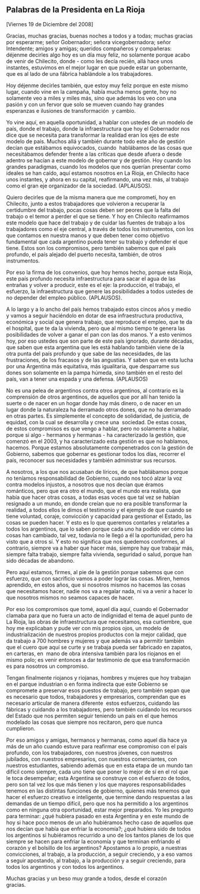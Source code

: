 Palabras de la Presidenta en La Rioja
-------------------------------------

[Viernes 19 de Diciembre del 2008]

Gracias, muchas gracias, buenas noches a todos y a todas; muchas gracias
por esperarme; señor Gobernador; señora vicegobernadora; señor
Intendente; amigos y amigas; queridos compañeros y compañeras: déjenme
decirles algo hoy es un día muy feliz, no solamente porque acabo de
venir de Chilecito, donde - como les decía recién, allá hace unos
instantes, estuvimos en el mejor lugar en que puede estar un gobernante,
que es al lado de una fábrica hablándole a los trabajadores.

Hoy déjenme decirles también, que estoy muy feliz porque en este mismo
lugar, cuando vine en la campaña, había mucha menos gente, hoy no
solamente veo a miles y miles más, sino que además los veo con una
pasión y con un fervor que solo se mueven cuando hay grandes esperanzas
e ilusiones de transformación  y cambio.

Yo vine aquí, en aquella oportunidad, a hablar con ustedes de un modelo
de país, donde el trabajo, donde la infraestructura que hoy el
Gobernador nos dice que se necesita para transformar la realidad eran
los ejes de este modelo de país. Muchos allá y también durante todo este
año de gestión decían que estábamos equivocados, cuando  hablábamos de
las cosas que necesitábamos defender frente a las críticas que desde
afuera o desde adentro se hacían a este modelo de gobernar y de gestión.
Hoy cuando los grandes paradigmas, cuando los modelos que nos querían
presentar como ideales se han caído, aquí estamos nosotros en La Rioja,
en Chilecito hace unos instantes, y ahora en su capital, reafirmando,
una vez más, al trabajo como el gran eje organizador de la sociedad.
(APLAUSOS).

Quiero decirles que de la misma manera que me comprometí, hoy en
Chilecito, junto a estos trabajadores que volvieron a recuperar la
certidumbre del trabajo, pocas cosas deben ser peores que la falta del
trabajo o el temor a perder el que se tiene. Y hoy en Chilecito
reafirmamos este modelo que hace del trabajo y de cuidar las fuentes de
trabajo a los trabajadores como el eje central, a través de todos los
instrumentos, con los que contamos en nuestra manos y que deben tener
como objetivo fundamental que cada argentino pueda tener su trabajo y
defender el que tiene. Estos son los compromisos, pero también sabemos
que el país profundo, el país alejado del puerto necesita, también, de
otros instrumentos.

Por eso la firma de los convenios, que hoy hemos hecho, porque esta
Rioja, este país profundo necesita infraestructura para sacar el agua de
las entrañas y volver a producir, este es el eje: la producción, el
trabajo, el esfuerzo, la infraestructura que genere las posibilidades a
todos ustedes de no depender del empleo público. (APLAUSOS).

A lo largo y a lo ancho del país hemos trabajado estos cincos años y
medio y vamos a seguir haciéndolo en dotar de esa infraestructura
productiva, económica y social que genera trabajo, que reproduce el
empleo, que te da el hospital, que te da la vivienda, pero que al mismo
tiempo te genera las posibilidades de volver a ganar el pan con las dos
manos. Y a esto venimos hoy, por eso ustedes que son parte de este país
ignorado, durante décadas, que saben que esta argentina que les está
hablando también viene de la otra punta del país profundo y que sabe de
las necesidades, de las frustraciones, de los fracasos y de las
angustias. Y saben que en esta lucha por una Argentina más equitativa,
más igualitaria, que desparrame sus dones son solamente en la pampa
húmeda, sino también en el resto del país, van a tener una espada y una
defensa. (APLAUSOS)

No es una pelea de argentinos contra otros argentinos, al contrario es
la comprensión de otros argentinos, de aquellos que por allí han tenido
la suerte o de nacer en un hogar donde hay más dinero, o de nacer en un
lugar donde la naturaleza ha derramado otros dones, que no ha derramado
en otras partes. Es simplemente el concepto de solidaridad, de justicia,
de equidad, con la cual se desarrolla y crece una  sociedad. De estas
cosas, de estos compromisos es que vengo a hablar, pero no solamente a
hablar, porque si algo - hermanos y hermanas - ha caracterizado la
gestión, que comenzó en el 2003, y ha caracterizado esta gestión es que
no hablamos, hacemos. Porque estamos absolutamente compenetrados con la
gestión de Gobierno, sabemos que gobernar es gestionar todos los días,
recorrer el país, reconocer sus necesidades y también administrar sus
recursos.

A nosotros, a los que nos acusaban de líricos, de que hablábamos porque
no teníamos responsabilidad de Gobierno, cuando nos tocó alzar la voz
contra modelos injustos, a nosotros que nos decían que éramos
románticos, pero que era otro el mundo, que el mundo era realista, que
había que hacer otras cosas, a todas esas voces que tal vez se habían
resignado a un mundo, en donde creían que no era posible transformar la
realidad, a todos ellos le dimos el testimonio y el ejemplo de que
cuando se tiene voluntad, coraje, convicción y capacidad para gestionar
el Estado, las cosas se pueden hacer. Y esto es lo que queremos
contarles y relatarles a todos los argentinos, que lo saben porque cada
uno ha podido ver cómo las cosas han cambiado, tal vez, todavía no le
llegó a él la oportunidad, pero ha visto que a otros sí. Y esto no
significa que nos quedemos conformes, al contrario, siempre va a haber
que hacer más, siempre hay que trabajar más, siempre falta trabajo,
siempre falta vivienda, seguridad o salud, porque han sido décadas de
abandono.

Pero aquí estamos, firmes, al pie de la gestión porque sabemos que con
esfuerzo, que con sacrificio vamos a poder lograr las cosas. Miren,
hemos aprendido, en estos años, que si nosotros mismos no hacemos las
cosas que necesitamos hacer, nadie nos va a regalar nada, ni va a venir
a hacer lo que nosotros mismos no seamos capaces de hacer.

Por eso los compromisos que tomé, aquel día aquí, cuando el Gobernador
clamaba para que no fuera un acto de indignidad el tema de aquel punto
de La Rioja, las obras de infraestructura que necesitamos, esa
curtiembre, que hoy me explicaban y pude ver con mis propios ojos, un
modelo de industrialización de nuestros propios productos con la mejor
calidad, que da trabajo a 700 hombres y mujeres y que además va a
permitir también que el cuero que aquí se curte y se trabaja pueda ser
fabricado en zapatos, en carteras, en  mano de obra intensiva también
para los riojanos en el mismo polo; es venir entonces a dar testimonio
de que esa transformación es para nosotros un compromiso.

Tengan finalmente riojanos y riojanas, hombres y mujeres que hoy
trabajan en el parque industrian o en forma indirecta que este Gobierno
se compromete a preservar esos puestos de trabajo, pero también sepan
que es necesario que todos, trabajadores y empresarios, comprendan que
es necesario articular de manera diferente  estos esfuerzos, cuidando
las fábricas y cuidando a los trabajadores, pero también cuidando los
recursos del Estado que nos permiten seguir teniendo un país en el que
hemos modelado las cosas que siempre nos recitaron, pero que nunca
cumplieron.  

Por eso amigos y amigas, hermanos y hermanas, como aquel día hace ya más
de un año cuando estuve para reafirmar ese compromiso con el país
profundo, con los trabajadores, con nuestros jóvenes, con nuestros
jubilados, con nuestros empresarios, con nuestros comerciantes, con
nuestros estudiantes, sabiendo además que en esta etapa de un mundo tan
difícil como siempre, cada uno tiene que poner lo mejor de sí en el rol
que le toca desempeñar; esta Argentina se construye con el esfuerzo de
todos, pero son tal vez los que más tienen y los que mayores
responsabilidades tenemos en las distintas funciones de gobierno,
quienes más tenemos que hacer el esfuerzo creativo e inteligente, que
termine dando respuestas a las demandas de un tiempo difícil, pero que
nos ha permitido a los argentinos como en ninguna otra oportunidad,
estar mejor preparados. Yo les pregunto para terminar: ¿qué hubiera
pasado en esta Argentina y en este mundo de hoy si hace poco menos de un
año hubiéramos hecho caso de aquellos que nos decían que había que
enfriar la economía?; ¿qué hubiera sido de todos los argentinos si
hubiéramos recurrido a uno de los tantos planes de los que siempre se
hacen para enfriar la economía y que terminan enfriando el corazón y el
bolsillo de los argentinos? Apostamos a lo propio, a nuestras
convicciones, al trabajo, a la producción, a seguir creciendo, y a eso
vamos a seguir apostando, al trabajo, a la producción y a seguir
creciendo, para todos los argentinos y con todos los argentinos.

Muchas gracias y un beso muy grande a todos, desde el corazón
gracias.       
